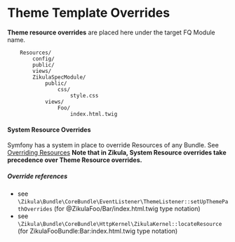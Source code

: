 Theme Template Overrides
========================

**Theme resource overrides** are placed here under the target FQ Module name.

```
    Resources/
        config/
        public/
        views/
        ZikulaSpecModule/
            public/
                css/
                    style.css
            views/
                Foo/
                    index.html.twig
```

#### System Resource Overrides
Symfony has a system in place to override Resources of any Bundle. See 
[Overriding Resources](http://symfony.com/doc/current/cookbook/bundles/inheritance.html#overriding-resources-templates-routing-etc)
**Note that in Zikula, System Resource overrides take precedence over Theme Resource overrides.**

##### Override references
 - see `\Zikula\Bundle\CoreBundle\EventListener\ThemeListener::setUpThemePathOverrides` (for @ZikulaFoo/Bar/index.html.twig type notation)
 - see `\Zikula\Bundle\CoreBundle\HttpKernel\ZikulaKernel::locateResource` (for ZikulaFooBundle:Bar:index.html.twig type notation)
